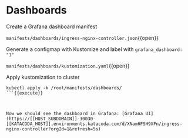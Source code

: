 # Dashboards


Create a Grafana dashboard manifest

`manifests/dashboards/ingress-nginx-controller.json`{{open}}

Generate a configmap with Kustomize and label with `grafana_dashboard: "1"`

`manifests/dashboards/kustomization.yaml`{{open}}

Apply kustomization to cluster
```
kubectl apply -k /root/manifests/dashboards/
```{{execute}}



Now we should see the dashboard in Grafana: [Grafana UI](https://[[HOST_SUBDOMAIN]]-30030-[[KATACODA_HOST]].environments.katacoda.com/d/XNam6FSH9XFn/ingress-nginx-controller?orgId=1&refresh=5s)
